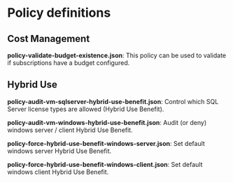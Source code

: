# Policy definitions

## Cost Management

**policy-validate-budget-existence.json**: This policy can be used to validate if subscriptions have a budget configured.

## Hybrid Use

**policy-audit-vm-sqlserver-hybrid-use-benefit.json**: Control which SQL Server license types are allowed (Hybrid Use Benefit).

**policy-audit-vm-windows-hybrid-use-benefit.json**: Audit (or deny) windows server / client Hybrid Use Benefit.

**policy-force-hybrid-use-benefit-windows-server.json**: Set default windows server Hybrid Use Benefit.

**policy-force-hybrid-use-benefit-windows-client.json**: Set default windows client Hybrid Use Benefit.
